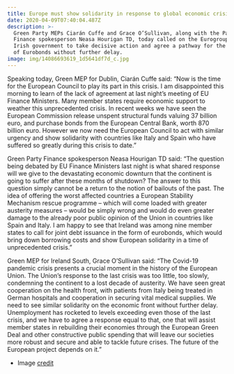 ```yaml
---
title: Europe must show solidarity in response to global economic crisis
date: 2020-04-09T07:40:04.487Z
description: >-
  Green Party MEPs Ciarán Cuffe and Grace O’Sullivan, along with the Party’s
  Finance spokesperson Neasa Hourigan TD, today called on the Eurogroup and the
  Irish government to take decisive action and agree a pathway for the issuing
  of Eurobonds without further delay.
image: img/14086693619_1d5641df7d_c.jpg
---
```

Speaking today, Green MEP for Dublin, Ciarán Cuffe said: “Now is the time for the European Council to play its part in this crisis. I am disappointed this morning to learn of the lack of agreement at last night’s meeting of EU Finance Ministers. Many member states require economic support to weather this unprecedented crisis. In recent weeks we have seen the European Commission release unspent structural funds valuing 37 billion euro, and purchase bonds from the European Central Bank, worth 870 billion euro. However we now need the European Council to act with similar urgency and show solidarity with countries like Italy and Spain who have suffered so greatly during this crisis to date.”

Green Party Finance spokesperson Neasa Hourigan TD said: “The question being debated by EU Finance Ministers last night is what shared response will we give to the devastating economic downturn that the continent is going to suffer after these months of shutdown? The answer to this question simply cannot be a return to the notion of bailouts of the past. The idea of offering the worst affected countries a European Stability Mechanism rescue programme – which will come loaded with greater austerity measures – would be simply wrong and would do even greater damage to the already poor public opinion of the Union in countries like Spain and Italy. I am happy to see that Ireland was among nine member states to call for joint debt issuance in the form of eurobonds, which would bring down borrowing costs and show European solidarity in a time of unprecedented crisis.”

Green MEP for Ireland South, Grace O’Sullivan said: “The Covid-19 pandemic crisis presents a crucial moment in the history of the European Union. The Union’s response to the last crisis was too little, too slowly, condemning the continent to a lost decade of austerity.  We have seen great cooperation on the health front, with patients from Italy being treated in German hospitals and cooperation in securing vital medical supplies. We need to see similar solidarity on the economic front without further delay. Unemployment has rocketed to levels exceeding even those of the last crisis, and we have to agree a response equal to that, one that will assist member states in rebuilding their economies through the European Green Deal and other constructive public spending that will leave our societies more robust and secure and able to tackle future crises. The future of the European project depends on it.”

* Image [credit](https://www.flickr.com/photos/124913477@N08/14086693619)
